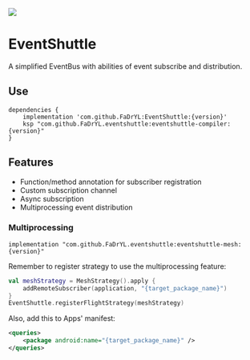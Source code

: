 [![](https://jitpack.io/v/FaDrYL/EventShuttle.svg)](https://jitpack.io/#FaDrYL/EventShuttle)
# EventShuttle
A simplified EventBus with abilities of event subscribe and distribution.

## Use
```
dependencies {
    implementation 'com.github.FaDrYL:EventShuttle:{version}'
    ksp "com.github.FaDrYL.eventshuttle:eventshuttle-compiler:{version}"
}
```

## Features
- Function/method annotation for subscriber registration
- Custom subscription channel
- Async subscription
- Multiprocessing event distribution

### Multiprocessing
```
implementation "com.github.FaDrYL.eventshuttle:eventshuttle-mesh:{version}"
```

Remember to register strategy to use the multiprocessing feature:
```kotlin
val meshStrategy = MeshStrategy().apply {
    addRemoteSubscriber(application, "{target_package_name}")
}
EventShuttle.registerFlightStrategy(meshStrategy)
```

Also, add this to Apps' manifest:
```xml
<queries>
    <package android:name="{target_package_name}" />
</queries>
```
